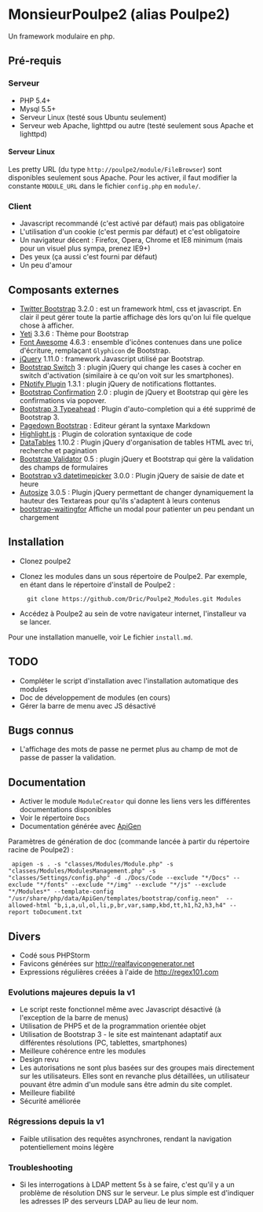 MonsieurPoulpe2 (alias Poulpe2)
===============================

Un framework modulaire en php.

## Pré-requis

### Serveur

- PHP 5.4+
- Mysql 5.5+
- Serveur Linux (testé sous Ubuntu seulement)
- Serveur web Apache, lighttpd ou autre (testé seulement sous Apache et lighttpd)

#### Serveur Linux

Les pretty URL (du type `http://poulpe2/module/FileBrowser`) sont disponibles seulement sous Apache. Pour les activer, il faut modifier la constante `MODULE_URL` dans le fichier `config.php` en `module/`.

### Client

- Javascript recommandé (c'est activé par défaut) mais pas obligatoire
- L'utilisation d'un cookie (c'est permis par défaut) et c'est obligatoire
- Un navigateur décent : Firefox, Opera, Chrome et IE8 minimum (mais pour un visuel plus sympa, prenez IE9+)
- Des yeux (ça aussi c'est fourni par défaut)
- Un peu d'amour

## Composants externes

- [Twitter Bootstrap](http://getbootstrap.com) 3.2.0 : est un framework html, css et javascript. En clair il peut gérer toute la partie affichage dès lors qu'on lui file quelque chose à afficher.
- [Yeti](https://bootswatch.com/yeti/) 3.3.6 : Thème pour Bootstrap
- [Font Awesome](http://fortawesome.github.io/Font-Awesome/) 4.6.3 : ensemble d'icônes contenues dans une police d'écriture, remplaçant `Glyphicon` de Bootstrap.
- [jQuery](http://jquery.com) 1.11.0 : framework Javascript utilisé par Bootstrap.
- [Bootstrap Switch](http://www.bootstrap-switch.org) 3 : plugin jQuery qui change les cases à cocher en switch d'activation (similaire à ce qu'on voit sur les smartphones).
- [PNotify Plugin](http://sciactive.com/pnotify/) 1.3.1 : plugin jQuery de notifications flottantes.
- [Bootstrap Confirmation](https://github.com/mistic100/Bootstrap-Confirmation) 2.0 : plugin de jQuery et Bootstrap qui gère les confirmations via popover.
- [Bootstrap 3 Typeahead](https://github.com/bassjobsen/Bootstrap-3-Typeahead) : Plugin d'auto-completion qui a été supprimé de Bootstrap 3.
- [Pagedown Bootstrap](http://kevin.oconnor.mp/pagedown-bootstrap) : Editeur gérant la syntaxe Markdown
- [Highlight.js](http://highlightjs.org) : Plugin de coloration syntaxique de code
- [DataTables](http://datatables.net) 1.10.2 : Plugin jQuery d'organisation de tables HTML avec tri, recherche et pagination
- [Bootstrap Validator](https://github.com/1000hz/bootstrap-validator) 0.5 : plugin jQuery et Bootstrap qui gère la validation des champs de formulaires
- [Bootstrap v3 datetimepicker](https://github.com/Eonasdan/bootstrap-datetimepicker) 3.0.0 : Plugin jQuery de saisie de date et heure
- [Autosize](http://www.jacklmoore.com/autosize/) 3.0.5 : Plugin jQuery permettant de changer dynamiquement la hauteur des Textareas pour qu'ils s'adaptent à leurs contenus
- [bootstrap-waitingfor](https://github.com/ehpc/bootstrap-waitingfor) Affiche un modal pour patienter un peu pendant un chargement

## Installation

- Clonez poulpe2
- Clonez les modules dans un sous répertoire de Poulpe2. Par exemple, en étant dans le répertoire d'install de Poulpe2 :

		git clone https://github.com/Dric/Poulpe2_Modules.git Modules
- Accédez à Poulpe2 au sein de votre navigateur internet, l'installeur va se lancer.


Pour une installation manuelle, voir Le fichier `install.md`.

## TODO

- Compléter le script d'installation avec l'installation automatique des modules
- Doc de développement de modules (en cours)
- Gérer la barre de menu avec JS désactivé

## Bugs connus

- L'affichage des mots de passe ne permet plus au champ de mot de passe de passer la validation.

## Documentation

- Activer le module `ModuleCreator` qui donne les liens vers les différentes documentations disponibles
- Voir le répertoire `Docs`
- Documentation générée avec [ApiGen](http://apigen.org)

Paramètres de génération de doc (commande lancée à partir du répertoire racine de Poulpe2) :

     apigen -s . -s "classes/Modules/Module.php" -s "classes/Modules/ModulesManagement.php" -s "classes/Settings/config.php" -d ./Docs/Code --exclude "*/Docs" --exclude "*/fonts" --exclude "*/img" --exclude "*/js" --exclude "*/Modules*" --template-config "/usr/share/php/data/ApiGen/templates/bootstrap/config.neon"  --allowed-html "b,i,a,ul,ol,li,p,br,var,samp,kbd,tt,h1,h2,h3,h4" --report toDocument.txt

## Divers

- Codé sous PHPStorm
- Favicons générées sur <http://realfavicongenerator.net>
- Expressions régulières créées à l'aide de <http://regex101.com>

### Evolutions majeures depuis la v1

- Le script reste fonctionnel même avec Javascript désactivé (à l'exception de la barre de menus)
- Utilisation de PHP5 et de la programmation orientée objet
- Utilisation de Bootstrap 3 - le site est maintenant adaptatif aux différentes résolutions (PC, tablettes, smartphones)
- Meilleure cohérence entre les modules
- Design revu
- Les autorisations ne sont plus basées sur des groupes mais directement sur les utilisateurs. Elles sont en revanche plus détaillées, un utilisateur pouvant être admin d'un module sans être admin du site complet.
- Meilleure fiabilité
- Sécurité améliorée

### Régressions depuis la v1

- Faible utilisation des requêtes asynchrones, rendant la navigation potentiellement moins légère

### Troubleshooting

- Si les interrogations à LDAP mettent 5s à se faire, c'est qu'il y a un problème de résolution DNS sur le serveur. Le plus simple est d'indiquer les adresses IP des serveurs LDAP au lieu de leur nom.